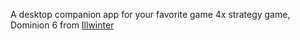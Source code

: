 A desktop companion app for your favorite game 4x strategy game, Dominion 6 from [Illwinter](https://www.illwinter.com/dom6/)
